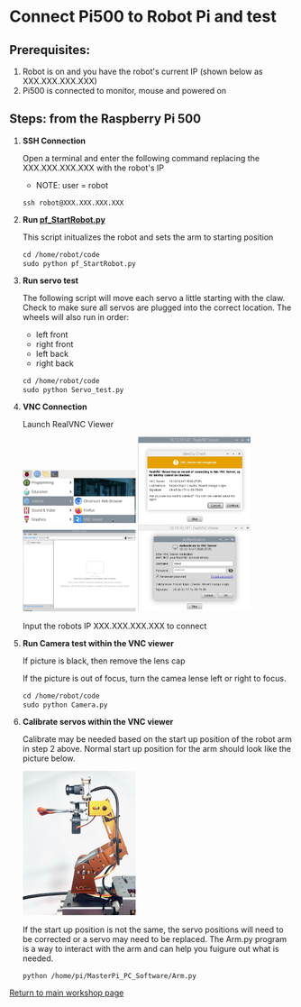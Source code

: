 # **Connect Pi500 to Robot Pi and test**

## Prerequisites:

1. Robot is on and you have the robot's current IP (shown below as XXX.XXX.XXX.XXX)
1. Pi500 is connected to monitor, mouse and powered on

## Steps: from the Raspberry Pi 500

1. **SSH Connection**

    Open a terminal and enter the following command replacing the XXX.XXX.XXX.XXX with the robot's IP
    - NOTE: user = robot
    ~~~
    ssh robot@XXX.XXX.XXX.XXX
    ~~~

1. **Run [pf_StartRobot.py](/code/pf_StartRobot.py)**
  
   This script initualizes the robot and sets the arm to starting position
   ~~~
   cd /home/robot/code
   sudo python pf_StartRobot.py
   ~~~

1. **Run servo test**

   The following script will move each servo a little starting with the claw. Check to make sure all servos are plugged into the correct location. The wheels will also run in order:
   - left front
   - right front
   - left back
   - right back  

    ~~~
    cd /home/robot/code
    sudo python Servo_test.py
    ~~~

1. **VNC Connection**

    Launch RealVNC Viewer
   
     <img src="/zzimages/RealVNCViewer.jpg" width="200" > 

     <img src="/zzimages/VNC.jpg" width="200" > 

     <img src="/zzimages/VNC1.jpg" width="200" > 

     <img src="/zzimages/VNC2.jpg" width="200" > 

    Input the robots IP XXX.XXX.XXX.XXX to connect

1. **Run Camera test within the VNC viewer**
 
    If picture is black, then remove the lens cap
   
    If the picture is out of focus, turn the camea lense left or right to focus.
   
    ~~~
    cd /home/robot/code
    sudo python Camera.py
    ~~~

1. **Calibrate servos within the VNC viewer**
  
    Calibrate may be needed based on the start up position of the robot arm in step 2 above. Normal start up position for the arm should look like the picture below.
   
   <img src="/zzimages/ArmStartUp.jpeg" width="200" > 

    If the start up position is not the same, the servo positions will need to be corrected or a servo may need to be replaced. The Arm.py program is a way to interact with the arm and can help you fuigure out what is needed.

    ~~~
    python /home/pi/MasterPi_PC_Software/Arm.py
    ~~~
  
[Return to main workshop page](/README.md)
